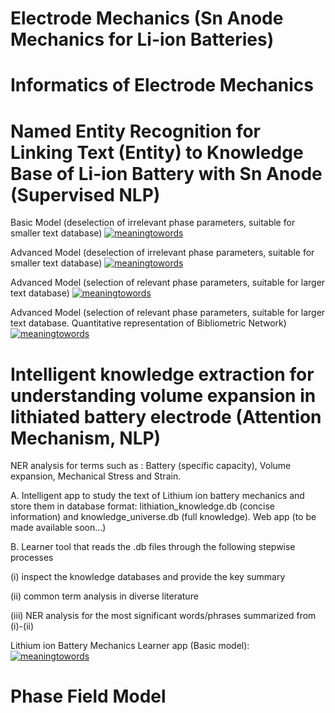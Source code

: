 # Electrode Mechanics (Sn Anode Mechanics for Li-ion Batteries)
# Informatics of Electrode Mechanics 

# Named Entity Recognition for Linking Text (Entity) to Knowledge Base of Li-ion Battery with Sn Anode (Supervised NLP)

Basic Model (deselection of irrelevant phase parameters, suitable for smaller text database)
[![meaningtowords](https://img.shields.io/badge/supervisedNER-streamlit-red)](https://supervised-nlp-electrodephases.streamlit.app/ )

Advanced Model (deselection of irrelevant phase parameters, suitable for smaller text database)
[![meaningtowords](https://img.shields.io/badge/supervisedAdvancedNERsmall-streamlit-red)](https://advancednlpelectrodephases.streamlit.app/ )


Advanced Model (selection of relevant phase parameters, suitable for larger text database)
[![meaningtowords](https://img.shields.io/badge/supervisedAdvancedNERlarge-streamlit-red)](https://electrodephasemechanics-advancednlp.streamlit.app/ )

Advanced Model (selection of relevant phase parameters, suitable for larger text database. Quantitative representation of Bibliometric Network)
[![meaningtowords](https://img.shields.io/badge/supervisedQNetNERlarge-streamlit-red)](https://electrodemechanics-nlpquantitativenetwork.streamlit.app/ )

# Intelligent knowledge extraction for understanding volume expansion in lithiated battery electrode (Attention Mechanism, NLP)

NER analysis for terms such as : Battery (specific capacity), Volume expansion, Mechanical Stress and Strain. 

A. Intelligent app to study the text of Lithium ion battery mechanics and store them in database format: lithiation_knowledge.db (concise information) and knowledge_universe.db (full knowledge). Web app (to be made available soon...)

B. Learner tool that reads the .db files through the following stepwise processes

(i) inspect the knowledge databases and provide the key summary

(ii) common term analysis in diverse literature 

(iii) NER analysis for the most significant words/phrases summarized from (i)-(ii)

Lithium ion Battery Mechanics Learner app (Basic model): 
[![meaningtowords](https://img.shields.io/badge/attnMechLearner-streamlit-red)](https://lithiumionbatterymechanics-learner.streamlit.app/)

# Phase Field Model
